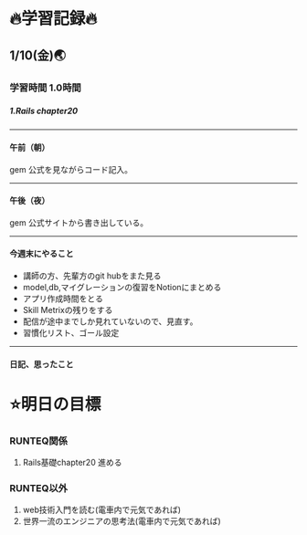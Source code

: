 # 🔥学習記録🔥
## 1/10(金)🌏
### 学習時間 1.0時間
##### 1.Rails chapter20　

***
#### 午前（朝）
gem 公式を見ながらコード記入。


***
#### 午後（夜）
gem 公式サイトから書き出している。

***
#### 今週末にやること
- 講師の方、先輩方のgit hubをまた見る
- model,db,マイグレーションの復習をNotionにまとめる
- アプリ作成時間をとる
- Skill Metrixの残りをする
- 配信が途中までしか見れていないので、見直す。
- 習慣化リスト、ゴール設定

***
#### 日記、思ったこと



# ⭐️明日の目標
### RUNTEQ関係
1. Rails基礎chapter20  進める

### RUNTEQ以外
1. web技術入門を読む(電車内で元気であれば)
2. 世界一流のエンジニアの思考法(電車内で元気であれば)


